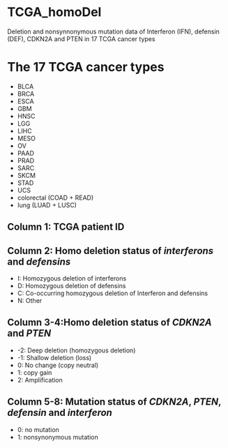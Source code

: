 # TCGA_homoDel
Deletion and nonsynnonymous mutation data of Interferon (IFN), defensin (DEF), CDKN2A and PTEN in 17 TCGA cancer types

The 17 TCGA cancer types 
=========================
* BLCA
* BRCA
* ESCA
* GBM
* HNSC
* LGG
* LIHC
* MESO
* OV
* PAAD
* PRAD
* SARC
* SKCM
* STAD
* UCS
* colorectal (COAD + READ)
* lung (LUAD + LUSC)

Column 1: TCGA patient ID
------------------------------

Column 2: Homo deletion status of *interferons* and *defensins*
---------------------------------------------------------------------
* I: Homozygous deletion of interferons
* D: Homozygous deletion of defensins
* C: Co-occurring homozygous deletion of Interferon and defensins
* N: Other

Column 3-4:Homo deletion status of *CDKN2A* and *PTEN*
------------------------------------------------------
* -2: Deep deletion (homozygous deletion)
* -1: Shallow deletion (loss)
* 0: No change (copy neutral)
* 1: copy gain
* 2: Amplification

Column 5-8: Mutation status of *CDKN2A*, *PTEN*, *defensin* and *interferon*
------------------------------------------------------------------------------
* 0: no mutation
* 1: nonsynonymous mutation
